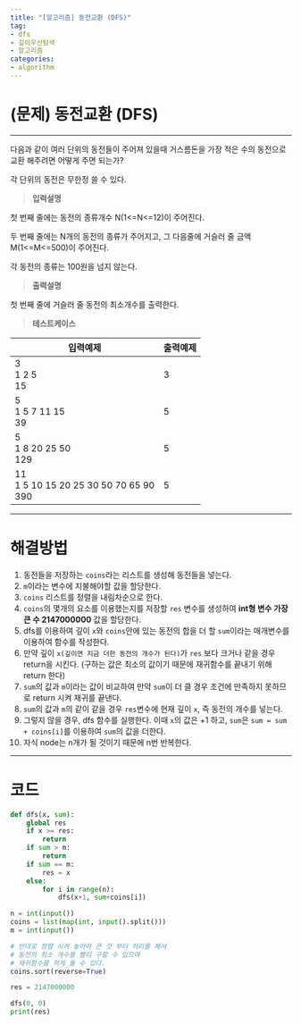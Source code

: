 ```yaml
---
title: "[알고리즘] 동전교환 (DFS)"
tag:
- dfs
- 깊이우선탐색
- 알고리즘
categories:
- algorithm
---
```


# (문제) 동전교환 (DFS)
---

다음과 같이 여러 단위의 동전들이 주어져 있을때 거스름돈을 가장 적은 수의 동전으로 교환 해주려면 어떻게 주면 되는가?

각 단위의 동전은 무한정 쓸 수 있다.

> **입력설명**

첫 번째 줄에는 동전의 종류개수 N(1<=N<=12)이 주어진다.

두 번째 줄에는 N개의 동전의 종류가 주어지고, 그 다음줄에 거슬러 줄 금액 M(1<=M<=500)이 주어진다.

각 동전의 종류는 100원을 넘지 않는다.


> **출력설명**

첫 번째 줄에 거슬러 줄 동전의 최소개수를 출력한다.

> **테스트케이스**
 

| 입력예제 | 출력예제 |
| -------- | -------- | 
| 3<br>1 2 5<br>15 | 3 | 
| 5<br>1 5 7 11 15<br>39 | 5 | 
| 5<br>1 8 20 25 50<br>129 | 5 | 
| 11<br>1 5 10 15 20 25 30 50 70 65 90<br>390 | 5 | 

---
# 해결방법
1. 동전들을 저장하는 `coins`라는 리스트를 생성해 동전들을 넣는다.
2. `m`이라는 변수에 지불해야할 값을 할당한다.
3. `coins` 리스트를 정렬을 내림차순으로 한다.
4. `coins`의 몇개의 요소를 이용했는지를 저장할 `res` 변수를 생성하여 **int형 변수 가장 큰 수 2147000000** 값을 할당한다.
5. dfs를 이용하여 깊이 `x`와 `coins`안에 있는 동전의 합을 더 할 `sum`이라는 매개변수를 이용하여 함수를 작성한다.
6. 만약 깊이 `x(깊이면 지금 더한 동전의 개수가 된다)`가 `res` 보다 크거나 같을 경우 return을 시킨다. (구하는 값은 최소의 값이기 때문에 재귀함수를 끝내기 위해 return 한다)
7. `sum`의 값과 `m`이라는 값이 비교하여 만약 `sum`이 더 클 경우 조건에 만족하지 못하므로 return 시켜 재귀를 끝낸다.
8. `sum`의 값과 `m`의 같이 같을 경우 `res`변수에 현재 깊이 `x`, 즉 동전의 개수를 넣는다.
9. 그렇지 않을 경우, dfs 함수를 실행한다. 이때 `x`의 값은 +1 하고, `sum`은 `sum = sum + coins[i]`를 이용하여 `sum`의 값을 더한다.
10. 자식 node는 n개가 될 것이기 때문에 n번 반복한다.


---
# 코드
```python
def dfs(x, sum):
    global res
    if x >= res:
        return
    if sum > m:
        return
    if sum == m:
        res = x
    else:
        for i in range(n):
            dfs(x+1, sum+coins[i])

n = int(input())
coins = list(map(int, input().split()))
m = int(input())

# 반대로 정렬 시켜 놓아야 큰 것 부터 처리를 해서
# 동전의 최소 개수를 빨리 구할 수 있으며
# 재귀함수를 적게 돌 수 있다.
coins.sort(reverse=True)

res = 2147000000

dfs(0, 0)
print(res)
```
